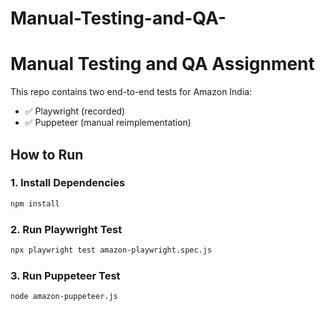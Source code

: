 # Manual-Testing-and-QA-
# Manual Testing and QA Assignment

This repo contains two end-to-end tests for Amazon India:

- ✅ Playwright (recorded)
- ✅ Puppeteer (manual reimplementation)

## How to Run

### 1. Install Dependencies

```bash
npm install
```

### 2. Run Playwright Test

```bash
npx playwright test amazon-playwright.spec.js
```

### 3. Run Puppeteer Test

```bash
node amazon-puppeteer.js
```
